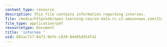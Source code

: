 ```yaml
---
content_type: resource
description: This file contains information regarding intersex.
file: /media/https%3A/open-learning-course-data-rc.s3.amazonaws.com/21a-231j-gender-sexuality-and-society-spring-2006/681ac7170a719efec8398de85dd54fa1_MIT21A_213JS06_intersex.pdf
file_type: application/pdf
resourcetype: Document
title: 'intersex '
uid: 681ac717-0a71-9efe-c839-8de85dd54fa1
---
```

